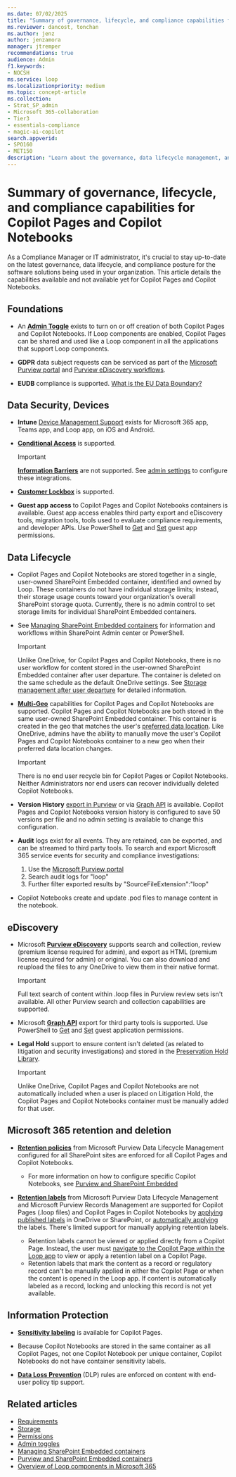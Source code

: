 ```yaml
---
ms.date: 07/02/2025
title: "Summary of governance, lifecycle, and compliance capabilities for Copilot Pages and Copilot Notebooks"
ms.reviewer: dancost, tonchan
ms.author: jenz
author: jenzamora
manager: jtremper
recommendations: true
audience: Admin
f1.keywords:
- NOCSH
ms.service: loop
ms.localizationpriority: medium
ms.topic: concept-article
ms.collection:
- Strat_SP_admin
- Microsoft 365-collaboration
- Tier3
- essentials-compliance
- magic-ai-copilot
search.appverid:
- SPO160
- MET150
description: "Learn about the governance, data lifecycle management, and compliance capabilities for Copilot Pages and Copilot Notebooks."
---
```


# Summary of governance, lifecycle, and compliance capabilities for Copilot Pages and Copilot Notebooks

As a Compliance Manager or IT administrator, it's crucial to stay up-to-date on the latest governance, data lifecycle, and compliance posture for the software solutions being used in your organization. This article details the capabilities available and not available yet for Copilot Pages and Copilot Notebooks.

## Foundations

- An **[Admin Toggle](cpcn-admin-configuration.md)** exists to turn on or off creation of both Copilot Pages and Copilot Notebooks. If Loop components are enabled, Copilot Pages can be shared and used like a Loop component in all the applications that support Loop components.

- **GDPR** data subject requests can be serviced as part of the [Microsoft Purview portal](/compliance/regulatory/gdpr-data-subject-requests#data-subject-request-admin-tools) and [Purview eDiscovery workflows](/purview/ediscovery).

- **EUDB** compliance is supported. [What is the EU Data Boundary?](/privacy/eudb/eu-data-boundary-learn)

## Data Security, Devices

- **Intune** [Device Management Support](/mem/intune/remote-actions/device-management) exists for Microsoft 365 app, Teams app, and Loop app, on iOS and Android.

- **[Conditional Access](/sharepoint/control-access-from-unmanaged-devices)** is supported.

    > [!IMPORTANT]
    > **[Information Barriers](/purview/information-barriers-sharepoint)** are not supported. See [admin settings](cpcn-admin-configuration.md) to configure these integrations.

- **[Customer Lockbox](/purview/customer-lockbox-requests)** is supported.

- **Guest app access** to Copilot Pages and Copilot Notebooks containers is available. Guest app access enables third party export and eDiscovery tools, migration tools, tools used to evaluate compliance requirements, and developer APIs. Use PowerShell to [Get](/powershell/module/sharepoint-online/get-spoapplication) and [Set](/powershell/module/sharepoint-online/set-spoapplicationpermission) guest app permissions.

## Data Lifecycle

- Copilot Pages and Copilot Notebooks are stored together in a single, user-owned SharePoint Embedded container, identified and owned by Loop. These containers do not have individual storage limits; instead, their storage usage counts toward your organization's overall SharePoint storage quota. Currently, there is no admin control to set storage limits for individual SharePoint Embedded containers.

- See [Managing SharePoint Embedded containers](cpcn-loop-spe-management.md) for information and workflows within SharePoint Admin center or PowerShell.

    > [!IMPORTANT]
    > Unlike OneDrive, for Copilot Pages and Copilot Notebooks, there is no user workflow for content stored in the user-owned SharePoint Embedded container after user departure. The container is deleted on the same schedule as the default OneDrive settings. See [Storage management after user departure](cpcn-storage.md#storage-management-after-user-departure) for detailed information.

- **[Multi-Geo](/microsoft-365/enterprise/microsoft-365-multi-geo)** capabilities for Copilot Pages and Copilot Notebooks are supported. Copilot Pages and Copilot Notebooks are both stored in the same user-owned SharePoint Embedded container. This container is created in the geo that matches the user's [preferred data location](/microsoft-365/enterprise/plan-for-multi-geo#best-practices). Like OneDrive, admins have the ability to manually move the user's Copilot Pages and Copilot Notebooks container to a new geo when their preferred data location changes.

    > [!IMPORTANT]
    > There is no end user recycle bin for Copilot Pages or Copilot Notebooks. Neither Administrators nor end users can recover individually deleted Copilot Notebooks.

- **Version History** [export in Purview](/purview/ediscovery-export-search-results#step-1-prepare-search-results-for-export) or via [Graph API](/graph/api/driveitem-get-content-format) is available. Copilot Pages and Copilot Notebooks version history is configured to save 50 versions per file and no admin setting is available to change this configuration.

- **Audit** logs exist for all events. They are retained, can be exported, and can be streamed to third party tools. To search and export Microsoft 365 service events for security and compliance investigations:

    1. Use the [Microsoft Purview portal](https://purview.microsoft.com/auditlogsearch)
    1. Search audit logs for "loop"
    1. Further filter exported results by "SourceFileExtension":"loop"

- Copilot Notebooks create and update .pod files to manage content in the notebook.

## eDiscovery

- Microsoft **[Purview eDiscovery](/purview/ediscovery-premium-get-started)** supports search and collection, review (premium license required for admin), and export as HTML (premium license required for admin) or original. You can also download and reupload the files to any OneDrive to view them in their native format.

    > [!IMPORTANT]
    > Full text search of content within .loop files in Purview review sets isn't available. All other Purview search and collection capabilities are supported.

- Microsoft **[Graph API](/graph/api/driveitem-get-content-format)** export for third party tools is supported. Use PowerShell to [Get](/powershell/module/sharepoint-online/get-spoapplication) and [Set](/powershell/module/sharepoint-online/set-spoapplicationpermission) guest application permissions.

- **Legal Hold** support to ensure content isn't deleted (as related to litigation and security investigations) and stored in the [Preservation Hold Library](/sharepoint/governance/ediscovery-and-in-place-holds-in-sharepoint-server).

    > [!IMPORTANT]
    > Unlike OneDrive, Copilot Pages and Copilot Notebooks are not automatically included when a user is placed on Litigation Hold, the Copilot Pages and Copilot Notebooks container must be manually added for that user.

## Microsoft 365 retention and deletion

- **[Retention policies](/purview/create-retention-policies?tabs=other-retention)** from Microsoft Purview Data Lifecycle Management configured for all SharePoint sites are enforced for all Copilot Pages and Copilot Notebooks.
  - For more information on how to configure specific Copilot Notebooks, see [Purview and SharePoint Embedded](cpcn-loop-purview-management.md)

- **[Retention labels](/purview/retention#retention-labels)** from Microsoft Purview Data Lifecycle Management and Microsoft Purview Records Management are supported for Copilot Pages (.loop files) and Copilot Pages in Copilot Notebooks by [applying published labels](/purview/create-apply-retention-labels?tabs=spo-onedrive) in OneDrive or SharePoint, or [automatically applying](/purview/apply-retention-labels-automatically) the labels. There's limited support for manually applying retention labels.
  - Retention labels cannot be viewed or applied directly from a Copilot Page. Instead, the user must [navigate to the Copilot Page within the Loop app](/purview/create-apply-retention-labels?tabs=loop%2Cdefault-label-for-sharepoint#manually-apply-retention-labels) to view or apply a retention label on a Copilot Page.
  - Retention labels that mark the content as a record or regulatory record can't be manually applied in either the Copilot Page or when the content is opened in the Loop app. If content is automatically labeled as a record, locking and unlocking this record is not yet available.

## Information Protection

- **[Sensitivity labeling](/purview/sensitivity-labels-loop)** is available for Copilot Pages.

- Because Copilot Notebooks are stored in the same container as all Copilot Pages, not one Copilot Notebook per unique container, Copilot Notebooks do not have container sensitivity labels.

- **[Data Loss Prevention](/purview/dlp-learn-about-dlp)** (DLP) rules are enforced on content with end-user policy tip support.

## Related articles

- [Requirements](cpcn-loop-requirements.md)
- [Storage](cpcn-storage.md)
- [Permissions](cpcn-loop-permission.md)
- [Admin toggles](cpcn-admin-configuration.md)
- [Managing SharePoint Embedded containers](cpcn-loop-spe-management.md)
- [Purview and SharePoint Embedded containers](cpcn-loop-purview-management.md)
- [Overview of Loop components in Microsoft 365](loop-components-teams.md)
